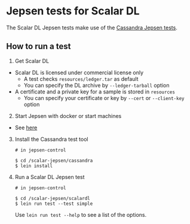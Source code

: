 # Jepsen tests for Scalar DL

The Scalar DL Jepsen tests make use of the [Cassandra Jepsen tests](https://github.com/scalar-labs/scalar-jepsen/tree/master/cassandra).

## How to run a test
1. Get Scalar DL
  - Scalar DL is licensed under commercial license only
    - A test checks `resources/ledger.tar` as default
    - You can specify the DL archive by `--ledger-tarball` option
  - A certificate and a private key for a sample is stored in `resources`
    - You can specify your certificate or key by `--cert` or `--client-key` option

2. Start Jepsen with docker or start machines
  - See [here](https://github.com/scalar-labs/scalar-jepsen)

3. Install the Cassandra test tool

    ```
    # in jepsen-control

    $ cd /scalar-jepsen/cassandra
    $ lein install
    ```

4. Run a Scalar DL Jepsen test

    ```
    # in jepsen-control

    $ cd /scalar-jepsen/scalardl
    $ lein run test --test simple
    ```

    Use `lein run test --help` to see a list of the options.
